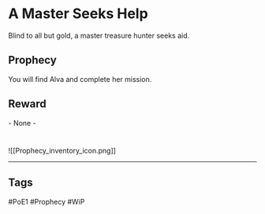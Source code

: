# A Master Seeks Help
Blind to all but gold, a master treasure hunter seeks aid.
## Prophecy
You will find Alva and complete her mission.
## Reward
\- None -

#
![[Prophecy_inventory_icon.png]]

---
## Tags
#PoE1 
#Prophecy
#WiP 